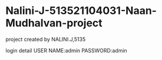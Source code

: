 # Nalini-J-513521104031-Naan-Mudhalvan-project

project created by NALINI.J,5135

login detail
USER NAME:admin
PASSWORD:admin
